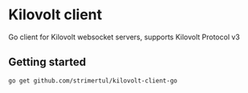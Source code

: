 # Kilovolt client

Go client for Kilovolt websocket servers, supports Kilovolt Protocol v3

## Getting started

```
go get github.com/strimertul/kilovolt-client-go
```
